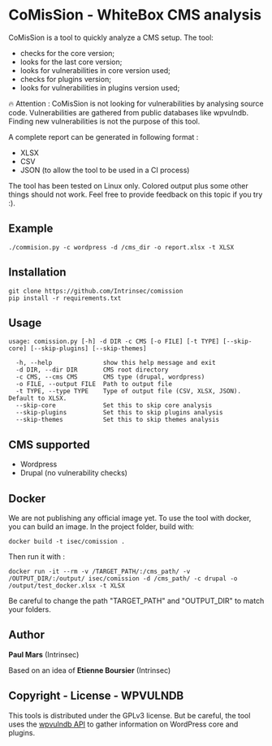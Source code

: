 # CoMisSion - WhiteBox CMS analysis

CoMisSion is a tool to quickly analyze a CMS setup. The tool:
- checks for the core version;
- looks for the last core version;
- looks for vulnerabilities in core version used;
- checks for plugins version;
- looks for vulnerabilities in plugins version used;

:fire: Attention : CoMisSion is not looking for vulnerabilities by analysing source code. Vulnerabilities are gathered from public databases like wpvulndb. Finding new vulnerabilities is not the purpose of this tool.


A complete report can be generated in following format :
- XLSX
- CSV
- JSON (to allow the tool to be used in a CI process)

The tool has been tested on Linux only. Colored output plus some other things should not work. Feel free to provide feedback on this topic if you try :).


## Example

```
./commision.py -c wordpress -d /cms_dir -o report.xlsx -t XLSX
```

## Installation

```
git clone https://github.com/Intrinsec/comission
pip install -r requirements.txt
```

## Usage

```
usage: comission.py [-h] -d DIR -c CMS [-o FILE] [-t TYPE] [--skip-core] [--skip-plugins] [--skip-themes]

  -h, --help              show this help message and exit
  -d DIR, --dir DIR       CMS root directory
  -c CMS, --cms CMS       CMS type (drupal, wordpress)
  -o FILE, --output FILE  Path to output file
  -t TYPE, --type TYPE    Type of output file (CSV, XLSX, JSON). Default to XLSX.
  --skip-core             Set this to skip core analysis
  --skip-plugins          Set this to skip plugins analysis
  --skip-themes           Set this to skip themes analysis
```

## CMS supported

* Wordpress
* Drupal (no vulnerability checks)


## Docker

We are not publishing any official image yet.
To use the tool with docker, you can build an image. In the project folder, build with:

```
docker build -t isec/comission .
```

Then run it with :

```
docker run -it --rm -v /TARGET_PATH/:/cms_path/ -v /OUTPUT_DIR/:/output/ isec/comission -d /cms_path/ -c drupal -o /output/test_docker.xlsx -t XLSX
```
Be careful to change the path "TARGET_PATH" and "OUTPUT_DIR" to match your folders.

## Author

**Paul Mars** (Intrinsec)

Based on an idea of **Etienne Boursier** (Intrinsec)


## Copyright - License - WPVULNDB

This tools is distributed under the GPLv3 license. But be careful, the tool uses the [wpvulndb API](https://wpvulndb.com/api) to gather information on WordPress core and plugins.
